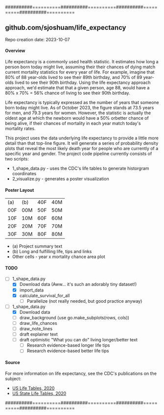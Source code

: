 ##########==========##########==========##########==========##########==========

## github.com/sjoshuam/life_expectancy
Repo creation date: 2023-10-07

#### Overview

Life expectancy is a commonly used health statistic.  It estimates how long a
person born today might live, assuming their their chances of dying match current
mortality statistics for every year of life. For example, imagine that 80% of 88
year-olds lived to see their 89th birthday, and 70% of 89 year-olds lived to see
their 90th birthday.  Using the life expectancy approach approach, we'd estimate
that that a given person, age 88, would have a 80% x 70% = 56% chance of living
to see their 90th birthday.

Life expectancy is typically expressed as the number of years that someone born
today might live. As of October 2023, the figure stands at 73.5 years for men,
and 79.3 years for women. However, the statistic is actually the oldest age at
which the newborn would have a 50% orbetter chance of being alive, if their
chances of mortality in each year match today's mortality rates.

This project uses the data underlying life expectancy to provide a little more
detail than that top-line figure.  It will generate a series of probability
density plots that reveal the most likely death year for people who are currently
of a specific year and gender.  The project code pipeline currently consists of
two scripts:

- 1_shape_data.py - uses the CDC's life tables to generate historgram coordinates
- 2_visualize.py  - generates a poster visualization

#### Poster Layout

|       |      |       |       |
|:-     |:-    |:-     |:-     |
|(a)    |(b)   |40F    |40M    |
|00F    |00M   |50F    |50M    |
|10F    |10M   |60F    |60M    |
|20F    |20M   |70F    |70M    |
|30F    |30M   |80F    |80M    |

- (a) Project summary text
- (b) Long and fulfilling life, tips and links
- Other cells - year x mortality chance area plot

#### TODO

- [ ] 1_shape_data.py
    - [X] Download data (Aww... it's such an adorably tiny dataset!)
    - [X] import_data
    - [X] calculate_survival_for_all
        - [ ] Parallelize (not really needed, but good practice anyway)
- [ ] 1_shape_data.py
    - [X] Download data
    - [ ] draw_background (use go.make_subplots(rows, cols))
    - [ ] draw_life_chances
    - [ ] draw_note_lines
    - [ ] draft explainer text
    - [ ] draft optimistic "What you can do"  living longer/better text
        - [ ] Research evidence-based longer life tips
        - [ ] Research evidence-based better life tips

#### Source

For more information on life expectancy, see the CDC's publications on the subject:

+ [US Life Tables, 2020](https://www.cdc.gov/nchs/data/nvsr/nvsr71/nvsr71-01.pdf)
+ [US State Life Tables, 2020](https://www.cdc.gov/nchs/data/nvsr/nvsr71/nvsr71-02.pdf)

##########==========##########==========##########==========##########==========
